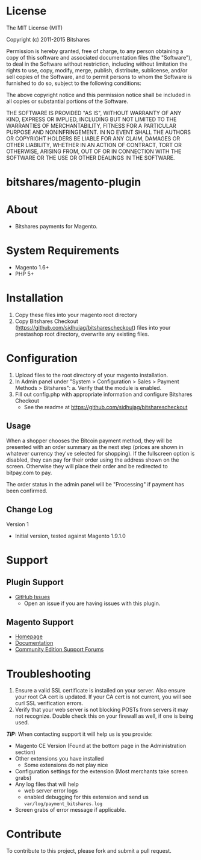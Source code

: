 # License

The MIT License (MIT)

Copyright (c) 2011-2015 Bitshares

Permission is hereby granted, free of charge, to any person obtaining a copy
of this software and associated documentation files (the "Software"), to deal
in the Software without restriction, including without limitation the rights
to use, copy, modify, merge, publish, distribute, sublicense, and/or sell
copies of the Software, and to permit persons to whom the Software is
furnished to do so, subject to the following conditions:

The above copyright notice and this permission notice shall be included in
all copies or substantial portions of the Software.

THE SOFTWARE IS PROVIDED "AS IS", WITHOUT WARRANTY OF ANY KIND, EXPRESS OR
IMPLIED, INCLUDING BUT NOT LIMITED TO THE WARRANTIES OF MERCHANTABILITY,
FITNESS FOR A PARTICULAR PURPOSE AND NONINFRINGEMENT. IN NO EVENT SHALL THE
AUTHORS OR COPYRIGHT HOLDERS BE LIABLE FOR ANY CLAIM, DAMAGES OR OTHER
LIABILITY, WHETHER IN AN ACTION OF CONTRACT, TORT OR OTHERWISE, ARISING FROM,
OUT OF OR IN CONNECTION WITH THE SOFTWARE OR THE USE OR OTHER DEALINGS IN
THE SOFTWARE.

bitshares/magento-plugin
========================

# About
	
+ Bitshares payments for Magento.
	
# System Requirements

+ Magento 1.6+
+ PHP 5+

# Installation

1. Copy these files into your magento root directory
2. Copy Bitshares Checkout (https://github.com/sidhujag/bitsharescheckout) files into your prestashop root directory, overwrite any existing files.

# Configuration

1. Upload files to the root directory of your magento installation.<br />
2. In Admin panel under "System > Configuration > Sales > Payment Methods > Bitshares":
	a. Verify that the module is enabled.
4. Fill out config.php with appropriate information and configure Bitshares Checkout
    - See the readme at https://github.com/sidhujag/bitsharescheckout



Usage
-----
When a shopper chooses the Bitcoin payment method, they will be presented with an order summary as the next step (prices are shown in whatever currency they've selected for shopping).  If the fullscreen option is disabled, they can pay for their order using the address shown on the screen.  Otherwise they will place their order and be redirected to bitpay.com to pay.

The order status in the admin panel will be "Processing" if payment has been confirmed. 


Change Log
----------
Version 1
  - Initial version, tested against Magento 1.9.1.0
  
# Support

## Plugin Support

* [GitHub Issues](https://github.com/sidhujag/bitshares-magento/issues)
  * Open an issue if you are having issues with this plugin.


## Magento Support

* [Homepage](http://magento.com)
* [Documentation](http://docs.magentocommerce.com)
* [Community Edition Support Forums](https://www.magentocommerce.com/support/ce/)

# Troubleshooting

1. Ensure a valid SSL certificate is installed on your server. Also ensure your root CA cert is updated. If your CA cert is not current, you will see curl SSL verification errors.
2. Verify that your web server is not blocking POSTs from servers it may not recognize. Double check this on your firewall as well, if one is being used.

***TIP:*** When contacting support it will help us is you provide:

* Magento CE Version (Found at the bottom page in the Administration section)
* Other extensions you have installed
  * Some extensions do not play nice
* Configuration settings for the extension (Most merchants take screen grabs)
* Any log files that will help
  * web server error logs
  * enabled debugging for this extension and send us `var/log/payment_bitshares.log`
* Screen grabs of error message if applicable.

# Contribute

To contribute to this project, please fork and submit a pull request.